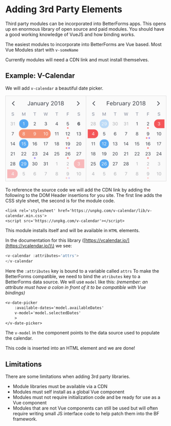 # Adding 3rd Party Elements

Third party modules can be incorporated into BetterForms apps. This opens up en enormous library of open source and paid modules. You should have a good working knowledge of VueJS and how binding works.

The easiest modules to incorporate into BetterForms are Vue based. Most Vue Modules start with `v-someName`

Currently modules will need a CDN link and must install themselves.

## Example: V-Calendar

We will add `v-calendar` a beautiful date picker.

![V-Calendar](../.gitbook/assets/welcome-1.png)

To reference the source code we will add the CDN link by adding the following to the DOM Header insertions for you site. The first line adds the CSS style sheet, the second is for the module code.

```markup
<link rel='stylesheet' href='https://unpkg.com/v-calendar/lib/v-calendar.min.css'>
<script src='https://unpkg.com/v-calendar'></script>
```

This module installs itself and will be available in `HTML` elements.

In the documentation for this library \([https://vcalendar.io/](https://vcalendar.io/)\) we see:

```javascript
<v-calendar :attributes='attrs'>
</v-calendar
```

Here the `:attributes` key is bound to a variable called `attrs` To make the BetterForms compatible, we need to bind the `atributes` key to a BetterForms data source. We will use `model` like this: _\(remember: an attribute must have a colon in front of it to be compatible with Vue bindings\)_

```text
<v-date-picker 
    :available-dates='model.availableDates' 
    v-model='model.selectedDates'
    >
</v-date-picker>
```

The `v-model` in the component points to the data source used to populate the calendar.

This code is inserted into an HTML element and we are done!

## Limitations

There are some limitations when adding 3rd party libraries.

* Module libraries must be available via a CDN
* Modules must self install as a global Vue component
* Modules must not require initialization code and be ready for use as a Vue component
* Modules that are not Vue components can still be used but will often require writing small JS interface code to help patch them into the BF framework.

